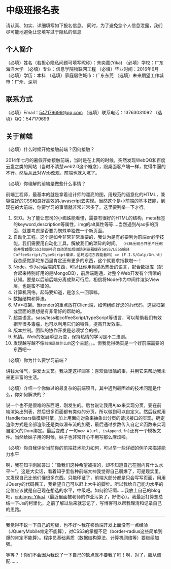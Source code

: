 # 中级班报名表

请认真、如实、详细填写如下报名信息。
同时，为了避免您个人信息泄露，我们尽可能地避免让您填写过于隐私的信息

## 个人简介

（必填）姓名（若担心隐私问题可填写昵称）：朱奕嘉(Yika)
（必填）学校：广东海洋大学
（必填）专业：信息学院物联网工程
（必填）毕业时间：2016年6月
（必填）学历：本科
（选填）家庭居住城市：广东东莞
（选填）未来期望工作城市：广州、深圳

## 联系方式

（必填）Email：547179699@qq.com
（选填）联系电话：13763031092
（选填）QQ：547179699

## 关于前端

（必填）什么时候开始接触前端？因何接触？

2014年七月的暑假开始接触前端，当时是在上网的时候，突然发现WebQQ和百度云盘之类的网站（当时不清楚web2.0这个概念），跟桌面客户端一样，觉得牛逼的不行。然后从此对Web改观，前端也就入坑了。

（必填）你理解的前端是做些什么事情？

前端工程师，最基本的就是拿着设计师的漂亮的图，用规范的语意化的HTML，兼容性好的CSS和良好高效的Javascript去实现。当然这个是小前端的基本技能，到现在的大前端，你要学习的事情就非常非常多了。这里要列举一下才行。
1. SEO。为了能让您司的小蜘蛛能看懂，需要有很好的HTML的结构，meta标签的keyword,description等属性，img的alt属性等等....当然遇到Ajax多的页面，就要考虑是否要为蜘蛛单独做一个新页面。
2. 自动化工程。这个是如今非常非常重要的，我认为是有必要列为前端er必学技能。我们需要用自动化工具，解放我们的琐碎的时间。
`
（代码压缩合并图片压缩合并雪碧图CSS3前缀补充自动添加后缀防浏览器缓存SASS/LESS编译CoffeeScript/TypeScript编译，尼玛这坨东西能看吗）=> (F.I.S/Gulp/Grunt)
` 
我总感觉那坨东西里肯定还有更多的东西，这个就要求指教啦～！
3. Node。作为Js后端的东西，可以让你用你熟悉热爱的语言，配合数据库（配合起来特别好用的是MongoDB），前后端跑通，对整个Web开发有个清晰的认知。要是以后前后端分离成熟可行后，相信将Node作为中间件渲染View层，也是蛮不错的。
4. 计算机网络。起码要知道，是怎么一回事嘛。
5. 数据结构和算法。
6. MV*框架。当render的重点放在Client端，如何组织好您的Js代码，这些框架或里面的思想是有非常好的帮助的。
7. 超类语言。sass/less和coffeeScript/typeScript等语言，可以帮助我们有效摒弃很多毒瘤，也可以利用它们的特性，提高开发效率。 
9. 版本控制。团队的协作开发是必须学会的啦。  
10. 热情。Web的发展瞬息万变，保持热情的学习是不二法则。
11. 发现越写越不像`前端是做什么的`这个主题。。。但我觉得确实是一个好前端需要的东西吧～


（必填）你为什么要学习前端？

讲钱太俗气，讲爱太文艺。我决定这样回答：喜欢做很酷的事，并用它来帮助我未来更丰富的生活。


（必填）介绍一个你做过的最复杂的前端项目，其中遇到最困难的技术问题是什么，你如何解决的？

说一个也不是很难的东西吧，刚发生的。后台说让我用Ajax来实现分页，要在前端渲染出列表，然后很多页面都有类似的分页，所以做到可以自定义。然后我就用Handlerbars做模板引擎，加上用面向对象来抽象出分页的请求接口的实现，确定渲染方式是全部渲染还是类似瀑布流的加载，最后通过参数传入自定义函数来实现自定义的Dom绑定。最后变成了一句`new A(url, isAppend,fn)`还有一个模板文件。当然给妹子用的时候，妹子也非常开心不用写那么麻烦啦。

（必填）你自我评价当前你的前端技术能力如何，可以举一些详细的例子来描述能力水平

啊，我在知乎刚回答过：“像我们这种希望被招的，却不知道自己在圈内算什么水平～”。这是大实话，看着知乎里各种前端大神我觉得自己弱爆了，可是现实里，又发现自己比他们懂很多东西。只能印证了，前端大部分都是只会写写页面，用用JQuery的代码民工，我希望自己可以赶上大牛的脚步。所以我给自己能力水平的定位应该就是自己现在想选的水平，中级吧。如何验证啊......我放上自己的blog吧，[cnblogs: YikaJ](http://www.cnblogs.com/YikaJ)（最近里面被老师的作业污染了，好伤心）。我最近打算想总结一下Js的柯里化，之前了解过后来就忘记了，写博客可以帮我理清和记录自己的思路。

---
我觉得不说一下自己的短板，也不好～我在移动端开发上面没有一点经验（JQueryMobile肯定不能算），对CSS3的掌握不足（border-radius这些简单到爆的肯定不能算）。程序员基础素质（数据结构算法、计算机网络等）要继续加强。

等等？！你们不会因为我说了一下自己的缺点就不要我了吧！啊，对了，服从调配......


